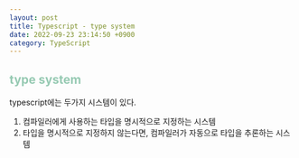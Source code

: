 ```yaml
---
layout: post
title: Typescript - type system
date: 2022-09-23 23:14:50 +0900
category: TypeScript
---
```

## <span style="color:#97cab3;font-weight:bold">type system</span>  
typescript에는 두가지 시스템이 있다. 
1. 컴파일러에게 사용하는 타입을 명시적으로 지정하는 시스템  
2. 타입을 명시적으로 지정하지 않는다면, 컴파일러가 자동으로 타입을 추론하는 시스템  

### <span style="color:#febc68;font-weight:bold"></span>
